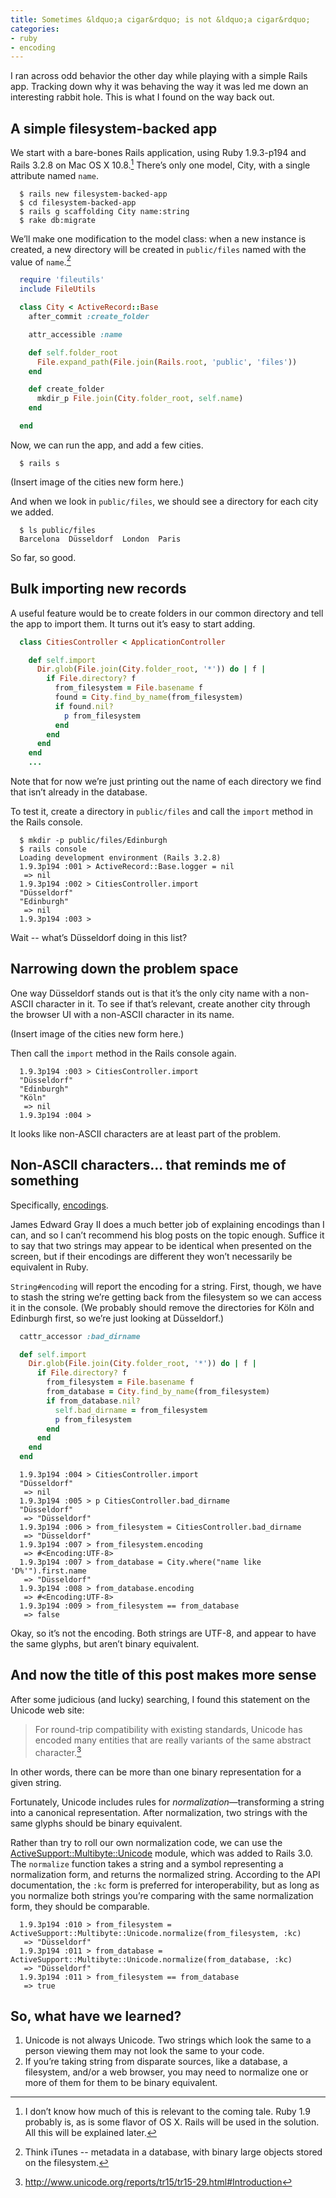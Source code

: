 ```yaml
---
title: Sometimes &ldquo;a cigar&rdquo; is not &ldquo;a cigar&rdquo;
categories:
- ruby
- encoding
---
```

I ran across odd behavior the other day while playing with a simple Rails app.
Tracking down why it was behaving the way it was led me down an interesting rabbit hole.
This is what I found on the way back out.

## A simple filesystem-backed app

We start with a bare-bones Rails application, using Ruby 1.9.3-p194 and Rails 3.2.8
on Mac OS X 10.8.[^fn1] There&rsquo;s only one model, City, with a single attribute named
`name`.

```shell
  $ rails new filesystem-backed-app
  $ cd filesystem-backed-app
  $ rails g scaffolding City name:string
  $ rake db:migrate
```

We&rsquo;ll make one modification to the model class: when a new instance is created,
a new directory will be created in `public/files` named with the value of `name`.[^fn2]

```ruby
  require 'fileutils'
  include FileUtils

  class City < ActiveRecord::Base
    after_commit :create_folder

    attr_accessible :name

    def self.folder_root
      File.expand_path(File.join(Rails.root, 'public', 'files'))
    end

    def create_folder
      mkdir_p File.join(City.folder_root, self.name)
    end

  end
```

Now, we can run the app, and add a few cities.

```shell
  $ rails s
```

(Insert image of the cities new form here.)

And when we look in `public/files`, we should see a directory for each city we added.

```shell
  $ ls public/files
  Barcelona  Düsseldorf  London  Paris
```

So far, so good.

## Bulk importing new records

A useful feature would be to create folders in our common directory and tell the app
to import them. It turns out it&rsquo;s easy to start adding.

```ruby
  class CitiesController < ApplicationController

    def self.import
      Dir.glob(File.join(City.folder_root, '*')) do | f |
        if File.directory? f
          from_filesystem = File.basename f
          found = City.find_by_name(from_filesystem)
          if found.nil?
            p from_filesystem
          end
        end
      end
    end
    ...
```

Note that for now we&rsquo;re just printing out the name of each directory we find
that isn&rsquo;t already in the database.

To test it, create a directory in `public/files` and call the `import` method in the
Rails console.

```shell
  $ mkdir -p public/files/Edinburgh
  $ rails console
  Loading development environment (Rails 3.2.8)
  1.9.3p194 :001 > ActiveRecord::Base.logger = nil
   => nil
  1.9.3p194 :002 > CitiesController.import
  "Düsseldorf"
  "Edinburgh"
   => nil
  1.9.3p194 :003 >
```

Wait -- what&rsquo;s Düsseldorf doing in this list?

## Narrowing down the problem space

One way Düsseldorf stands out is that it&rsquo;s the only city name with a non-ASCII character
in it. To see if that&rsquo;s relevant, create another city through the browser UI with a
non-ASCII character in its name.

(Insert image of the cities new form here.)

Then call the `import` method in the Rails console again.

```shell
  1.9.3p194 :003 > CitiesController.import
  "Düsseldorf"
  "Edinburgh"
  "Köln"
   => nil
  1.9.3p194 :004 >
```

It looks like non-ASCII characters are at least part of the problem.

## Non-ASCII characters... that reminds me of something

Specifically, [encodings](http://blog.grayproductions.net/articles/what_is_a_character_encoding).

James Edward Gray II does a much better job of explaining encodings than I can, and so
I can&rsquo;t recommend his blog posts on the topic enough. Suffice it to say that two strings
may appear to be identical when presented on the screen, but if their encodings are
different they won&rsquo;t necessarily be equivalent in Ruby.

`String#encoding` will report the encoding for a string. First, though, we have to stash
the string we&rsquo;re getting back from the filesystem so we can access it in the console.
(We probably should remove the directories for Köln and Edinburgh first, so we&rsquo;re just
looking at Düsseldorf.)

```ruby
  cattr_accessor :bad_dirname

  def self.import
    Dir.glob(File.join(City.folder_root, '*')) do | f |
      if File.directory? f
        from_filesystem = File.basename f
        from_database = City.find_by_name(from_filesystem)
        if from_database.nil?
          self.bad_dirname = from_filesystem
          p from_filesystem
        end
      end
    end
  end
```

```shell
  1.9.3p194 :004 > CitiesController.import
  "Düsseldorf"
   => nil
  1.9.3p194 :005 > p CitiesController.bad_dirname
  "Düsseldorf"
   => "Düsseldorf"
  1.9.3p194 :006 > from_filesystem = CitiesController.bad_dirname
   => "Düsseldorf"
  1.9.3p194 :007 > from_filesystem.encoding
   => #<Encoding:UTF-8>
  1.9.3p194 :007 > from_database = City.where("name like 'D%'").first.name
   => "Düsseldorf"
  1.9.3p194 :008 > from_database.encoding
   => #<Encoding:UTF-8>
  1.9.3p194 :009 > from_filesystem == from_database
   => false
```

Okay, so it&rsquo;s not the encoding. Both strings are UTF-8, and appear to have the same glyphs,
but aren&rsquo;t binary equivalent.

## And now the title of this post makes more sense

After some judicious (and lucky) searching, I found this statement on the Unicode web site:

> For round-trip compatibility with existing standards, Unicode has encoded many entities that are really variants of the same abstract character.[^fn3]

In other words, there can be more than one binary representation for a given string.

Fortunately, Unicode includes rules for *normalization*&mdash;transforming a string into a canonical representation.
After normalization, two strings with the same glyphs should be binary equivalent.

Rather than try to roll our own normalization code, we can use the
[ActiveSupport::Multibyte::Unicode](http://api.rubyonrails.org/classes/ActiveSupport/Multibyte/Unicode.html)
module, which was added to Rails 3.0. The `normalize` function takes a string and a symbol representing a
normalization form, and returns the normalized string. According to the API documentation, the `:kc` form is
preferred for interoperability, but as long as you normalize both strings you&rsquo;re comparing with the same
normalization form, they should be comparable.

```shell
  1.9.3p194 :010 > from_filesystem = ActiveSupport::Multibyte::Unicode.normalize(from_filesystem, :kc)
   => "Düsseldorf"
  1.9.3p194 :011 > from_database = ActiveSupport::Multibyte::Unicode.normalize(from_database, :kc)
   => "Düsseldorf"
  1.9.3p194 :011 > from_filesystem == from_database
   => true
```

## So, what have we learned?

1. Unicode is not always Unicode. Two strings which look the same to a person viewing them may not look the
   same to your code.
2. If you&rsquo;re taking string from disparate sources, like a database, a filesystem, and/or a web browser, you
   may need to normalize one or more of them for them to be binary equivalent.

[^fn1]: I don&rsquo;t know how much of this is relevant to the coming tale.
        Ruby 1.9 probably is, as is some flavor of OS X. Rails will be used
        in the solution. All this will be explained later.

[^fn2]: Think iTunes -- metadata in a database, with binary large objects stored
        on the filesystem.

[^fn3]: <http://www.unicode.org/reports/tr15/tr15-29.html#Introduction>
